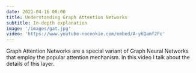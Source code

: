 ```yaml
---
date: 2021-04-16 08:00
title: Understanding Graph Attention Networks
subtitle: In-depth explanation
image: '/images/gat.jpg'
video: 'https://www.youtube-nocookie.com/embed/A-yKQamf2Fc'
---
```


Graph Attention Networks are a special variant of Graph Neural Networks that employ the popular attention mechanism. In this video I talk about the details of this layer.